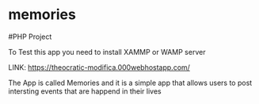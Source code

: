 # memories

#PHP Project

 To Test this app you need to install XAMMP or WAMP server

LINK: https://theocratic-modifica.000webhostapp.com/

The App is called Memories and it is a simple app that allows users to post intersting events that are happend in their lives 
